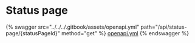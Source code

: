 # Status page

{% swagger src="../../../.gitbook/assets/openapi.yml" path="/api/status-page/{statusPageId}" method="get" %}
[openapi.yml](../../../.gitbook/assets/openapi.yml)
{% endswagger %}
